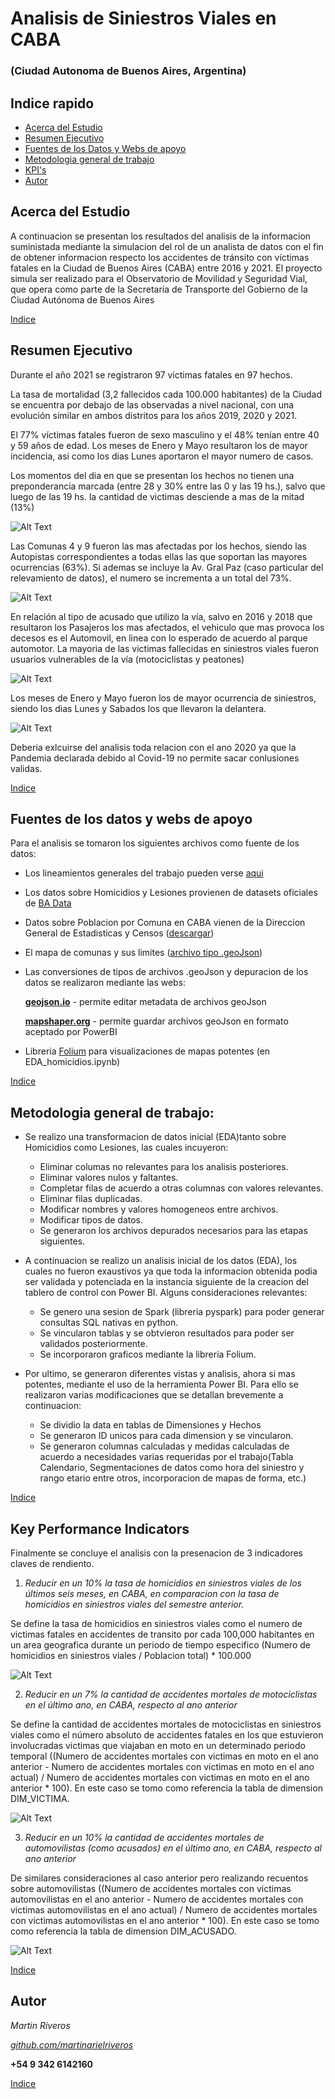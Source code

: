# Analisis de Siniestros Viales en CABA
### (Ciudad Autonoma de Buenos Aires, Argentina)

## Indice rapido
- [Acerca del Estudio](#acerca-del-estudio)
- [Resumen Ejecutivo](#resumen-ejecutivo)
- [Fuentes de los Datos y Webs de apoyo](#fuentes-de-los-datos-y-webs-de-apoyo)
- [Metodologia general de trabajo](#metodologia-general-de-trabajo)
- [KPI's](#key-performance-indicators)
- [Autor](#autor)


## Acerca del Estudio

A continuacion se presentan los resultados del analisis de la informacion suministada mediante la simulacion del rol de un analista de datos con el fin de obtener informacion respecto los accidentes de tránsito con víctimas fatales en la Ciudad de Buenos Aires (CABA) entre 2016 y 2021. El proyecto simula ser realizado para el Observatorio de Movilidad y Seguridad Vial, que opera como parte de la Secretaría de Transporte del Gobierno de la Ciudad Autónoma de Buenos Aires

[Indice](#indice-rapido)

## Resumen Ejecutivo

Durante el año 2021 se registraron 97 víctimas fatales
en 97 hechos.

La tasa de mortalidad (3,2 fallecidos cada 100.000
habitantes) de la Ciudad se encuentra por debajo de
las observadas a nivel nacional, con una evolución
similar en ambos distritos para los años 2019, 2020 y
2021.

El 77% víctimas fatales fueron de sexo masculino  y el 48% tenían entre 40 y 59 años de edad. Los meses de Enero y Mayo resultaron los de mayor incidencia, asi como los dias Lunes aportaron el mayor numero de casos.

Los momentos del dia en que se presentan los hechos no tienen una preponderancia marcada (entre 28 y 30% entre las 0 y las 19 hs.), salvo que luego de las 19 hs. la cantidad de victimas desciende a mas de la mitad (13%)

![Alt Text](images/Captura5.png)

Las Comunas 4 y 9 fueron las mas afectadas por los hechos, siendo las Autopistas correspondientes a todas ellas las que soportan las mayores ocurrencias (63%). Si ademas se incluye la Av. Gral Paz (caso particular del relevamiento de datos), el numero se incrementa a un total del 73%.

![Alt Text](images/Captura3.png)

En relación al tipo de acusado que utilizo la vía, salvo en 2016 y 2018 que resultaron los Pasajeros los mas afectados, el vehiculo que mas provoca los decesos es el Automovil, en linea con lo esperado de acuerdo al parque automotor. La mayoria de las victimas fallecidas en siniestros viales fueron usuarios vulnerables de la vía (motociclistas y peatones)

![Alt Text](images/Captura2.png)

Los meses de Enero y Mayo fueron los de mayor ocurrencia de siniestros, siendo los dias Lunes y Sabados los que llevaron la delantera.

![Alt Text](images/Captura4.png)

Deberia exlcuirse del analisis toda relacion con el ano 2020 ya que la Pandemia declarada debido al Covid-19 no permite sacar conlusiones validas.

[Indice](#indice-rapido)

## Fuentes de los datos y webs de apoyo

Para el analisis se tomaron los siguientes archivos como fuente de los datos:

- Los lineamientos generales del trabajo pueden verse [aqui](https://github.com/soyHenry/PI_DA/tree/Full_Time)
- Los datos sobre Homicidios y Lesiones provienen de datasets oficiales de [BA Data](https://cdn.buenosaires.gob.ar/datosabiertos/datasets/transporte-y-obras-publicas/victimas-siniestros-viales/homicidios.xlsx)
- Datos sobre Poblacion por Comuna en CABA vienen de la Direccion General de Estadisticas y Censos ([descargar](https://www.estadisticaciudad.gob.ar/eyc/wp-content/uploads/2018/03/PBP_CO1025.xls))
- El mapa de comunas y sus limites ([archivo tipo .geoJson](https://cdn.buenosaires.gob.ar/datosabiertos/datasets/ministerio-de-educacion/comunas/comunas.geojson))
- Las conversiones de tipos de archivos .geoJson y depuracion de los datos se realizaron mediante las webs:

    **[geojson.io](https://geojson.io/)** - permite editar metadata de archivos geoJson
    
    **[mapshaper.org](https://mapshaper.org/)** - permite guardar archivos geoJson en formato aceptado por PowerBI

- Libreria [Folium](https://python-visualization.github.io/folium/latest/#) para visualizaciones de mapas potentes (en EDA_homicidios.ipynb)

[Indice](#indice-rapido)

## Metodologia general de trabajo:

- Se realizo una transformacion de datos inicial (EDA)tanto sobre Homicidios como Lesiones, las cuales incuyeron:
    * Eliminar columas no relevantes para los analisis posteriores.
    * Eliminar valores nulos y faltantes.
    * Completar filas de acuerdo a otras columnas con valores relevantes.
    * Eliminar filas duplicadas.
    * Modificar nombres y valores homogeneos entre archivos.
    * Modificar tipos de datos.
    * Se generaron los archivos depurados necesarios para las etapas siguientes.

- A continuacion se realizo un analisis inicial de los datos (EDA), los cuales no fueron exaustivos ya que toda la informacion obtenida podia ser validada y potenciada en la instancia siguiente de la creacion del tablero de control con Power BI. Alguns consideraciones relevantes:

    * Se genero una sesion de Spark (libreria pyspark) para poder generar consultas SQL nativas en python.
    * Se vincularon tablas y se obtvieron resultados para poder ser validados posteriormente.
    * Se incorporaron graficos mediante la libreria Folium.

- Por ultimo, se generaron diferentes vistas y analisis, ahora si mas potentes, mediante el uso de la herramienta Power BI. Para ello se realizaron varias modificaciones que se detallan brevemente a continuacion:

    * Se dividio la data en tablas de Dimensiones y Hechos
    * Se generaron ID unicos para cada dimension y se vincularon.
    * Se generaron columnas calculadas y medidas calculadas de acuerdo a necesidades varias requeridas por el trabajo(Tabla Calendario, Segmentaciones de datos como hora del siniestro y rango etario entre otros, incorporacion de mapas de forma, etc.)

[Indice](#indice-rapido)

## Key Performance Indicators

Finalmente se concluye el analisis con la presenacion de 3 indicadores claves de rendiento.

1) *Reducir en un 10% la tasa de homicidios en siniestros viales de los últimos seis meses, en CABA, en comparacion con la tasa de homicidios en siniestros viales del semestre anterior.*

Se define la tasa de homicidios en siniestros viales como el numero de victimas fatales en accidentes de transito por cada 100,000 habitantes en un area geografica durante un periodo de tiempo especifico (Numero de homicidios en siniestros viales / Poblacion total) * 100.000

![Alt Text](images/Captura8.png)

2) *Reducir en un 7% la cantidad de accidentes mortales de motociclistas en el último ano, en CABA, respecto al ano anterior*

Se define la cantidad de accidentes mortales de motociclistas en siniestros viales como el número absoluto de accidentes fatales en los que estuvieron involucradas victimas que viajaban en moto en un determinado periodo temporal ((Numero de accidentes mortales con victimas en moto en el ano anterior - Numero de accidentes mortales con victimas en moto en el ano actual) / Numero de accidentes mortales con victimas en moto en el ano anterior * 100). En este caso se tomo como referencia la tabla de dimension DIM_VICTIMA.

![Alt Text](images/Captura6.png)

3) *Reducir en un 10% la cantidad de accidentes mortales de automovilistas (como acusados) en el último ano, en CABA, respecto al ano anterior*

De similares consideraciones al caso anterior pero realizando recuentos sobre automovilistas ((Numero de accidentes mortales con victimas automovilistas en el ano anterior - Numero de accidentes mortales con victimas automovilistas en el ano actual) / Numero de accidentes mortales con victimas automovilistas en el ano anterior * 100). En este caso se tomo como referencia la tabla de dimension DIM_ACUSADO.

![Alt Text](images/Captura7.png)

[Indice](#indice-rapido)

## Autor

*Martin Riveros*

[*github.com/martinarielriveros*](https://github.com/martinarielriveros)

**+54 9 342 6142160**

[Indice](#indice-rapido)